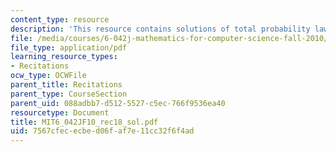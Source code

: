 ```yaml
---
content_type: resource
description: 'This resource contains solutions of total probability law. '
file: /media/courses/6-042j-mathematics-for-computer-science-fall-2010/7567cfececbed06faf7e11cc32f6f4ad_MIT6_042JF10_rec18_sol.pdf
file_type: application/pdf
learning_resource_types:
- Recitations
ocw_type: OCWFile
parent_title: Recitations
parent_type: CourseSection
parent_uid: 088adbb7-d512-5527-c5ec-766f9536ea40
resourcetype: Document
title: MIT6_042JF10_rec18_sol.pdf
uid: 7567cfec-ecbe-d06f-af7e-11cc32f6f4ad
---
```

